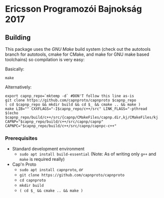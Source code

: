 # Ericsson Programozói Bajnokság 2017
## Building
This package uses the _GNU Make_ build system
(check out the autotools branch for autotools, cmake for CMake, and make for GNU make based toolchains)
so compilation is very easy:

Basically:
```
make
```

Alternatively:
```
export capnp_repo=`mktemp -d` #DON'T follow this line as-is
git clone https://github.com/capnproto/capnproto $capnp_repo
( cd $capnp_repo && mkdir build && cd $_ && cmake .. && make )
make LIB="" CXXFLAGS="-I$capnp_repo/c++/src" LINK_FLAGS="-pthread $(echo $capnp_repo/build/c++/src/{capnp/CMakeFiles/capnp.dir,kj/CMakeFiles/kj.dir}/*.o)" CAPNP="$capnp_repo/build/c++/src/capnp/capnp" CAPNPC="$capnp_repo/build/c++/src/capnp/capnpc-c++"
```

### Prerequisites
- Standard development environment
	- `sudo apt install build-essential` (Note: As of writing only `g++` and `make` is required really)
- Cap'n Proto
	- `sudo apt install capnproto`, _or_
	- `git clone https://github.com/capnproto/capnproto`
	- `cd capnproto`
	- `mkdir build`
	- `( cd $_ && cmake .. && make )`
